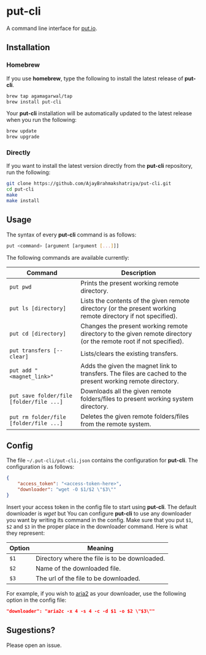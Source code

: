 # put-cli
A command line interface for [put.io](https://put.io).

## Installation

### Homebrew
If you use **homebrew**, type the following to install the latest release of **put-cli**.

```bash
brew tap agamagarwal/tap
brew install put-cli
```

Your **put-cli** installation will be automatically updated to the latest release when you run the following:

```bash
brew update
brew upgrade
```

### Directly
If you want to install the latest version directly from the **put-cli** repository, run the following:

```bash
git clone https://github.com/AjayBrahmakshatriya/put-cli.git
cd put-cli
make
make install
```

## Usage

The syntax of every **put-cli** command is as follows:

```bash
put <command> [argument [argument [...]]]
```

The following commands are available currently:

| Command | Description |
| --- | --- |
| `put pwd` | Prints the present working remote directory. |
| `put ls [directory]` | Lists the contents of the given remote directory (or the present working remote directory if not specified). |
| `put cd [directory]` | Changes the present working remote directory to the given remote directory (or the remote root if not specified). |
| `put transfers [--clear]` | Lists/clears the existing transfers. |
| `put add "<magnet_link>"` | Adds the given the magnet link to transfers. The files are cached to the present working remote directory. |
| `put save folder/file [folder/file ...]` | Downloads all the given remote folders/files to present working system directory. |
| `put rm folder/file [folder/file ...]` | Deletes the given remote folders/files from the remote system. |

## Config

The file `~/.put-cli/put-cli.json` contains the configuration for **put-cli**. The configuration is as follows:

```json
{
	"access_token": "<access-token-here>",
	"downloader": "wget -O $1/$2 \"$3\""
}
```

Insert your access token in the config file to start using **put-cli**.
The default downloader is *wget* but You can configure **put-cli** to use any downloader you want by writing its command in the config.
Make sure that you put `$1`, `$2` and `$3` in the proper place in the downloader command.
Here is what they represent:

| Option | Meaning |
| --- | --- |
| `$1` | Directory where the file is to be downloaded. |
| `$2` | Name of the downloaded file. |
| `$3` | The url of the file to be downloaded. |

For example, if you wish to [aria2](https://aria2.github.io/) as your downloader, use the following option in the config file:

```json
"downloader": "aria2c -x 4 -s 4 -c -d $1 -o $2 \"$3\""
```

## Sugestions?
Please open an issue.
